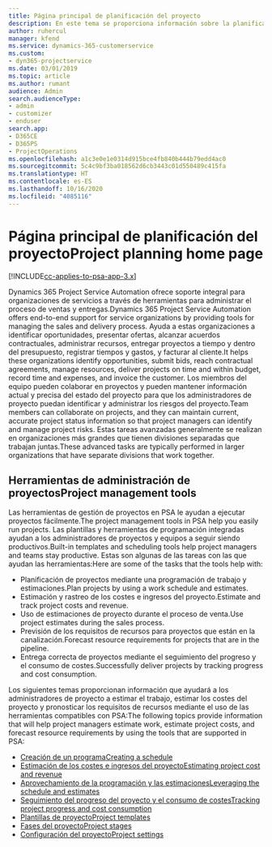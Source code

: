 ```yaml
---
title: Página principal de planificación del proyecto
description: En este tema se proporciona información sobre la planificación del proyecto.
author: ruhercul
manager: kfend
ms.service: dynamics-365-customerservice
ms.custom:
- dyn365-projectservice
ms.date: 03/01/2019
ms.topic: article
ms.author: rumant
audience: Admin
search.audienceType:
- admin
- customizer
- enduser
search.app:
- D365CE
- D365PS
- ProjectOperations
ms.openlocfilehash: a1c3e0e1e0314d915bce4fb840b444b79edd4ac0
ms.sourcegitcommit: 5c4c9bf3ba018562d6cb3443c01d550489c415fa
ms.translationtype: HT
ms.contentlocale: es-ES
ms.lasthandoff: 10/16/2020
ms.locfileid: "4085116"
---
```

# <a name="project-planning-home-page"></a><span data-ttu-id="7bda8-103">Página principal de planificación del proyecto</span><span class="sxs-lookup"><span data-stu-id="7bda8-103">Project planning home page</span></span>

[!INCLUDE[cc-applies-to-psa-app-3.x](../includes/cc-applies-to-psa-app-3x.md)]

<span data-ttu-id="7bda8-104">Dynamics 365 Project Service Automation ofrece soporte integral para organizaciones de servicios a través de herramientas para administrar el proceso de ventas y entregas.</span><span class="sxs-lookup"><span data-stu-id="7bda8-104">Dynamics 365 Project Service Automation offers end-to-end support for service organizations by providing tools for managing the sales and delivery process.</span></span> <span data-ttu-id="7bda8-105">Ayuda a estas organizaciones a identificar oportunidades, presentar ofertas, alcanzar acuerdos contractuales, administrar recursos, entregar proyectos a tiempo y dentro del presupuesto, registrar tiempos y gastos, y facturar al cliente.</span><span class="sxs-lookup"><span data-stu-id="7bda8-105">It helps these organizations identify opportunities, submit bids, reach contractual agreements, manage resources, deliver projects on time and within budget, record time and expenses, and invoice the customer.</span></span> <span data-ttu-id="7bda8-106">Los miembros del equipo pueden colaborar en proyectos y pueden mantener información actual y precisa del estado del proyecto para que los administradores de proyecto puedan identificar y administrar los riesgos del proyecto.</span><span class="sxs-lookup"><span data-stu-id="7bda8-106">Team members can collaborate on projects, and they can maintain current, accurate project status information so that project managers can identify and manage project risks.</span></span> <span data-ttu-id="7bda8-107">Estas tareas avanzadas generalmente se realizan en organizaciones más grandes que tienen divisiones separadas que trabajan juntas.</span><span class="sxs-lookup"><span data-stu-id="7bda8-107">These advanced tasks are typically performed in larger organizations that have separate divisions that work together.</span></span>

## <a name="project-management-tools"></a><span data-ttu-id="7bda8-108">Herramientas de administración de proyectos</span><span class="sxs-lookup"><span data-stu-id="7bda8-108">Project management tools</span></span>

<span data-ttu-id="7bda8-109">Las herramientas de gestión de proyectos en PSA le ayudan a ejecutar proyectos fácilmente.</span><span class="sxs-lookup"><span data-stu-id="7bda8-109">The project management tools in PSA help you easily run projects.</span></span> <span data-ttu-id="7bda8-110">Las plantillas y herramientas de programación integradas ayudan a los administradores de proyectos y equipos a seguir siendo productivos.</span><span class="sxs-lookup"><span data-stu-id="7bda8-110">Built-in templates and scheduling tools help project managers and teams stay productive.</span></span> <span data-ttu-id="7bda8-111">Estas son algunas de las tareas con las que ayudan las herramientas:</span><span class="sxs-lookup"><span data-stu-id="7bda8-111">Here are some of the tasks that the tools help with:</span></span>

- <span data-ttu-id="7bda8-112">Planificación de proyectos mediante una programación de trabajo y estimaciones.</span><span class="sxs-lookup"><span data-stu-id="7bda8-112">Plan projects by using a work schedule and estimates.</span></span>
- <span data-ttu-id="7bda8-113">Estimación y rastreo de los costes e ingresos del proyecto.</span><span class="sxs-lookup"><span data-stu-id="7bda8-113">Estimate and track project costs and revenue.</span></span>
- <span data-ttu-id="7bda8-114">Uso de estimaciones de proyecto durante el proceso de venta.</span><span class="sxs-lookup"><span data-stu-id="7bda8-114">Use project estimates during the sales process.</span></span>
- <span data-ttu-id="7bda8-115">Previsión de los requisitos de recursos para proyectos que están en la canalización.</span><span class="sxs-lookup"><span data-stu-id="7bda8-115">Forecast resource requirements for projects that are in the pipeline.</span></span>
- <span data-ttu-id="7bda8-116">Entrega correcta de proyectos mediante el seguimiento del progreso y el consumo de costes.</span><span class="sxs-lookup"><span data-stu-id="7bda8-116">Successfully deliver projects by tracking progress and cost consumption.</span></span>

<span data-ttu-id="7bda8-117">Los siguientes temas proporcionan información que ayudará a los administradores de proyecto a estimar el trabajo, estimar los costes del proyecto y pronosticar los requisitos de recursos mediante el uso de las herramientas compatibles con PSA:</span><span class="sxs-lookup"><span data-stu-id="7bda8-117">The following topics provide information that will help project managers estimate work, estimate project costs, and forecast resource requirements by using the tools that are supported in PSA:</span></span>

- [<span data-ttu-id="7bda8-118">Creación de un programa</span><span class="sxs-lookup"><span data-stu-id="7bda8-118">Creating a schedule</span></span>](project-creating.md)
- [<span data-ttu-id="7bda8-119">Estimación de los costes e ingresos del proyecto</span><span class="sxs-lookup"><span data-stu-id="7bda8-119">Estimating project cost and revenue</span></span>](project-estimating.md)
- [<span data-ttu-id="7bda8-120">Aprovechamiento de la programación y las estimaciones</span><span class="sxs-lookup"><span data-stu-id="7bda8-120">Leveraging the schedule and estimates</span></span>](project-leveraging.md)
- [<span data-ttu-id="7bda8-121">Seguimiento del progreso del proyecto y el consumo de costes</span><span class="sxs-lookup"><span data-stu-id="7bda8-121">Tracking project progress and cost consumption</span></span>](project-tracking.md)
- [<span data-ttu-id="7bda8-122">Plantillas de proyecto</span><span class="sxs-lookup"><span data-stu-id="7bda8-122">Project templates</span></span>](project-templates.md)
- [<span data-ttu-id="7bda8-123">Fases del proyecto</span><span class="sxs-lookup"><span data-stu-id="7bda8-123">Project stages</span></span>](project-stages.md)
- [<span data-ttu-id="7bda8-124">Configuración del proyecto</span><span class="sxs-lookup"><span data-stu-id="7bda8-124">Project settings</span></span>](project-settings.md)

